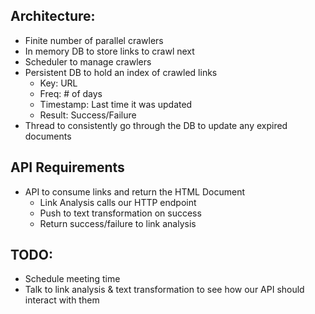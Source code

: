 ## Architecture:
   - Finite number of parallel crawlers
   - In memory DB to store links to crawl next
   - Scheduler to manage crawlers
   - Persistent DB to hold an index of crawled links
      - Key: URL
      - Freq: # of days
      - Timestamp: Last time it was updated
      - Result: Success/Failure
   - Thread to consistently go through the DB to update any expired documents


## API Requirements
   - API to consume links and return the HTML Document
      - Link Analysis calls our HTTP endpoint
      - Push to text transformation on success
      - Return success/failure to link analysis


## TODO:
   - Schedule meeting time
   - Talk to link analysis & text transformation to see how our API should interact with them